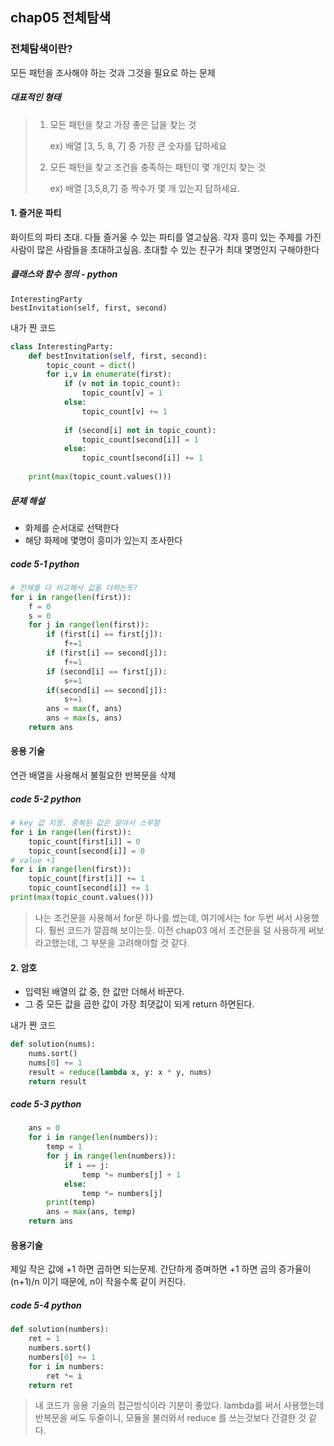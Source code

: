 ## chap05 전체탐색

### 전체탐색이란?

모든 패턴을 조사해야 하는 것과 그것을 필요로 하는 문제

##### 대표적인 형태

> 1. 모든 패턴을 찾고 가장 좋은 답을 찾는 것 
>
>    ex)  배열 [3, 5, 8, 7] 중 가장 큰 숫자를 답하세요
>
> 2. 모든 패턴을 찾고 조건을 충족하는 패턴이 몇 개인지 찾는 것
>
>    ex) 배열 [3,5,8,7] 중 짝수가 몇 개 있는지 답하세요. 



#### 1. 즐거운 파티 

화이트의 파티 초대. 다들 즐거울 수 있는 파티를 열고싶음. 각자 흥미 있는 주제를 가진 사람이 많은 사람들을 초대하고싶음. 초대할 수 있는 친구가 최대 몇명인지 구해야한다

##### 클래스와 함수 정의 - python

```
InterestingParty
bestInvitation(self, first, second)
```

내가 짠 코드

```python
class InterestingParty:
    def bestInvitation(self, first, second):
        topic_count = dict()
        for i,v in enumerate(first):
            if (v not in topic_count):
                topic_count[v] = 1
            else:
                topic_count[v] += 1
            
            if (second[i] not in topic_count):
                topic_count[second[i]] = 1
            else:
                topic_count[second[i]] += 1
                
	print(max(topic_count.values()))
```

##### 문제 해설 

- 화제를 순서대로 선택한다
- 해당 화제에 몇명이 흥미가 있는지 조사한다

##### code 5-1 python

```python
# 전체를 다 비교해서 값을 더하는듯? 
for i in range(len(first)):
    f = 0
    s = 0
    for j in range(len(first)):
        if (first[i] == first[j]):
            f+=1
        if (first[i] == second[j]):
            f+=1
        if (second[i] == first[j]):
            s+=1
        if(second[i] == second[j]):
            s+=1
        ans = max(f, ans)
        ans = max(s, ans)
    return ans 
```

#### 응용 기술

연관 배열을 사용해서 불필요한 반복문을 삭제 

##### code 5-2 python

```python
# key 값 지정. 중복된 값은 알아서 스루함
for i in range(len(first)):
    topic_count[first[i]] = 0
    topic_count[second[i]] = 0
# value +1 
for i in range(len(first)):
    topic_count[first[i]] += 1
    topic_count[second[i]] += 1
print(max(topic_count.values()))
```

> 나는 조건문을 사용해서 for문 하나를 썼는데, 여기에서는 for 두번 써서 사용했다. 훨씬 코드가 깔끔해 보이는듯. 이전 chap03 에서 조건문을 덜 사용하게 써보라고했는데, 그 부분을 고려해야할 것 같다. 





#### 2. 암호

- 입력된 배열의 값 중, 한 값만 더해서 바꾼다. 
- 그 중 모든 값을 곱한 값이 가장 최댓값이 되게 return 하면된다. 

내가 짠 코드

```python
def solution(nums):
    nums.sort()
    nums[0] += 1
    result = reduce(lambda x, y: x * y, nums)
    return result
```

##### code 5-3 python 

```python 
    ans = 0
    for i in range(len(numbers)):
        temp = 1
        for j in range(len(numbers)):
            if i == j:
                temp *= numbers[j] + 1
            else:
                temp *= numbers[j]
        print(temp)
        ans = max(ans, temp)
    return ans
```

#### 응용기술

제일 작은 값에 +1 하면 곱하면 되는문제. 간단하게 증며하면 +1 하면 곱의 증가율이 (n+1)/n 이기 때문에, n이 작을수록 같이 커진다. 

##### code 5-4 python

```python
def solution(numbers):
    ret = 1
    numbers.sort()
    numbers[0] += 1
    for i in numbers:
        ret *= i
    return ret
```

> 내 코드가 응용 기술의 접근방식이라 기분이 좋았다. lambda를 써서 사용했는데 반복문을 써도 두줄이니, 모듈을 불러와서 reduce 를 쓰는것보다 간결한 것 같다. 